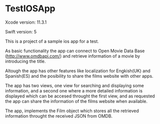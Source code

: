 # TestIOSApp

Xcode version: 11.3.1

Swift version: 5

This is a project of a sample ios app for a test.

As basic functionality the app can connect to Open Movie Data Base (http://www.omdbapi.com/) and retrieve information of a movie by introducing the title.

Altough the app has other features like localization for Engkish(UK) and Spanish(ES) and the posibility to share the films website with other apps.

The app has two views, one view for searching and displaying some information, and a second one where a more detailed information is displayed which can be accesed throught the first view, and as requested the app can share the information of the films website when available.

The app, implements the Film object which stores all the retrieved information throught the received JSON from OMDB.


